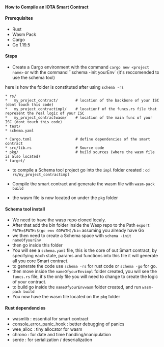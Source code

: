 #### How to Compile an IOTA Smart Contract

#### Prerequisites

- Rust
- Wasm Pack
- Cargo
- Go 1.19.5

#### Steps

- Create a Cargo environment with the command ```cargo new <project name>``` or with the command ``schema -init yourEnv` (it's reccomended to use the schema tool)

here is how the folder is constituted after using `schema -rs`
```
* rs/
*   my_project_contract/        # location of the backbone of your ISC (dont touch this code)
*   my_project_contractimpl/    # locationf of the funcs.rs file that represent the real logic of your ISC
*   my_project_contractwasm/    # location of the main func of your ISC (dont touch this code)
* test/
* schema.yaml 
```

```
* Cargo.toml                    # define dependencies of the smart contract
* src/lib.rs                    # Source code
* pkg/                          # build sources (where the wasm file is also located)
* target/
```

- to compile a Schema tool project go into the `impl` folder created : `cd rs/my_project_contractimpl`

- Compile the smart contract and generate the wasm file with ```wasm-pack build```

- the wasm file is now located on under the `pkg` folder

#### Schema tool install

- We need to have the wasp repo cloned localy.
- After that add the bin folder inside the Wasp repo to the Path `export PATH=$PATH:$(go env GOPATH)/bin` assuming you already have Go
- we then need to create a Schema space with `schema -init nameOfyourEnv`
- then go inside this folder
- You will see a `schema.yaml` file, this is the core of out Smart contract, by specifying each state, params and functions into this file it will generate all you core Smart contract.
- to generate the code use `schema -rs` for rust code or `schema -go` for go.
- then move inside the `nameOfyourEnvimpl` folder created, you will see the `funcs.rs` file, it's the only file you will need to change to create the logic of your contract.
- to build go inside the `nameOfyourEnvwasm` folder created, and run `wasm-pack build`
- You now have the wasm file located on the `pkg` folder

#### Rust dependencies

- wasmlib : essential for smart contract
- console_error_panic_hook : better debugging of panics
- wee_alloc : tiny allocator for wasm
- chrono : for date and time handling/manipulation
- serde : for serialization / deserialization